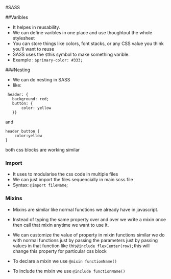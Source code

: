 #SASS

##Varibles
- It helpes in reusability.
- We can define varibles in one place and use thoughtout the whole stylesheet 
- You can store things like colors, font stacks, or any CSS value you think you'll want to reuse
- SASS uses the ```$```this symbol to make something varible.
- Example : ```$primary-color: #333;```

###Nesting 
- We can do nesting in SASS
- like: 

 ```
  header: {
    background: red;
    button: {
        color: yellow
    }} 
```
and 
``` 
header button {
    color:yellow
} 
```
both css blocks are working similar

### Import
- It uses to modularise the css code in multiple files
- We can just import the files sequencially in main scss file
- Syntax: ```@import fileName```;

### Mixins
- Mixins are similar like normal functions we already have in javascript.
- Instead of typing the same property over and over we write a mixin once then call that mixin anytime we want to use it.
- We can customize the value of property in mixin functions similar  we do with normal functions just by passing the parameters just by passing values in that function like this```@include flexCenter(row);```this will change this property for particular css block

- To declare a mixin we use ```@mixin functionName()```
- To include the mixin we use ```@include functionName()```
